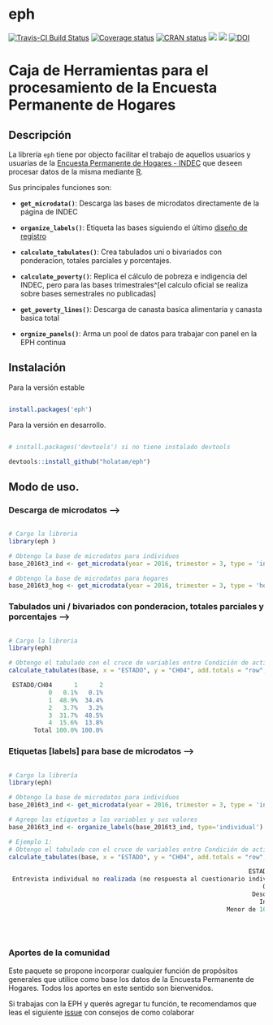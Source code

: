 # eph

<!-- badges: start -->
[![Travis-CI Build
Status](https://api.travis-ci.org/holatam/eph.svg?branch=master)](https://travis-ci.org/holatam/eph)
[![Coverage
status](https://codecov.io/gh/holatam/eph/branch/master/graph/badge.svg)](https://codecov.io/gh/holatam/eph?branch=master)
[![CRAN status](https://www.r-pkg.org/badges/version/eph)](https://cran.r-project.org/package=eph)
[![](http://cranlogs.r-pkg.org/badges/grand-total/eph?color=blue)](https://cran.r-project.org/package=eph)
[![](http://cranlogs.r-pkg.org/badges/last-month/eph?color=blue)](https://cran.r-project.org/package=eph)
[![DOI](https://zenodo.org/badge/142294444.svg)](https://zenodo.org/badge/latestdoi/142294444)
  <!-- badges: end -->



# Caja de Herramientas para el procesamiento de la Encuesta Permanente de Hogares

## Descripción
La librería `eph` tiene por objecto facilitar el trabajo de aquellos usuarios y usuarias de la [Encuesta Permanente de Hogares - INDEC](https://www.indec.gob.ar/bases-de-datos.asp) que deseen procesar datos de la misma mediante [R](https://www.r-project.org/).


Sus principales funciones son:

- **`get_microdata()`**: Descarga las bases de microdatos directamente de la página de INDEC

- **`organize_labels()`**: Etiqueta las bases siguiendo el último [diseño de registro](https://www.indec.gob.ar/ftp/cuadros/menusuperior/eph/EPH_registro_t218.pdf)

- **`calculate_tabulates()`**: Crea tabulados uni o bivariados con ponderacion, totales parciales y porcentajes.

- **`calculate_poverty()`**: Replica el cálculo de pobreza e indigencia del INDEC, pero para las bases trimestrales^[el calculo oficial se realiza sobre bases semestrales no publicadas]

- **`get_poverty_lines()`**: Descarga de canasta basica alimentaria y canasta basica total

- **`orgnize_panels()`**: Arma un pool de datos para trabajar con panel en la EPH continua


## Instalación


Para la versión estable

```r

install.packages('eph')

```

Para la versión en desarrollo. 

```r

# install.packages('devtools') si no tiene instalado devtools

devtools::install_github("holatam/eph")

```

## Modo de uso.

### Descarga de microdatos -->
```r

# Cargo la libreria
library(eph )

# Obtengo la base de microdatos para individuos
base_2016t3_ind <- get_microdata(year = 2016, trimester = 3, type = 'individual')

# Obtengo la base de microdatos para hogares
base_2016t3_hog <- get_microdata(year = 2016, trimester = 3, type = 'hogar')

```

### Tabulados uni / bivariados con ponderacion, totales parciales y porcentajes -->

```r

# Cargo la libreria
library(eph)

# Obtengo el tabulado con el cruce de variables entre Condición de actividad (`ESTADO`) y Sexo (`CH04`):
calculate_tabulates(base, x = "ESTADO", y = "CH04", add.totals = "row", add.percentage = "col")

 ESTADO/CH04      1      2
           0   0.1%   0.1%
           1  48.9%  34.4%
           2   3.7%   3.2%
           3  31.7%  48.5%
           4  15.6%  13.8%
       Total 100.0% 100.0%

```

### Etiquetas [labels] para base de microdatos -->
```r

# Cargo la librería
library(eph)

# Obtengo la base de microdatos para individuos
base_2016t3_ind <- get_microdata(year = 2016, trimester = 3, type = 'individual')

# Agrego las etiquetas a las variables y sus valores
base_2016t3_ind <- organize_labels(base_2016t3_ind, type='individual')

# Ejemplo 1:
# Obtengo el tabulado con el cruce de variables entre Condición de actividad (`ESTADO`) y Sexo (`CH04`), con etiquetas:
calculate_tabulates(base, x = "ESTADO", y = "CH04", add.totals = "row", add.percentage = "col")

                                                                  ESTADO/CH04  Varon  Mujer
 Entrevista individual no realizada (no respuesta al cuestionario individual)   0.1%   0.1%
                                                                      Ocupado  48.9%  34.4%
                                                                   Desocupado   3.7%   3.2%
                                                                     Inactivo  31.7%  48.5%
                                                            Menor de 10 años.  15.6%  13.8%
                                                                        Total 100.0% 100.0%
          
 
```

### Aportes de la comunidad

Este paquete se propone incorporar cualquier función de propósitos generales que utilice como base los datos de la Encuesta Permanente de Hogares. Todos los aportes en este sentido son bienvenidos.

Si trabajas con la EPH y querés agregar tu función, te recomendamos que leas el siguiente [issue](https://github.com/pablinte/eph/issues/5#issue-407890587) con consejos de como colaborar
